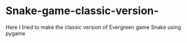 # Snake-game-classic-version-
Here I tried to make the classic version of Evergreen game Snake using pygame
